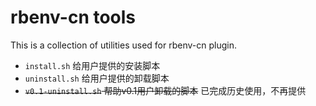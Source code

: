 # rbenv-cn tools

This is a collection of utilities used for rbenv-cn plugin.

- `install.sh` 给用户提供的安装脚本
- `uninstall.sh` 给用户提供的卸载脚本
- ~~`v0.1-uninstall.sh` 帮助v0.1用户卸载的脚本~~ 已完成历史使用，不再提供
